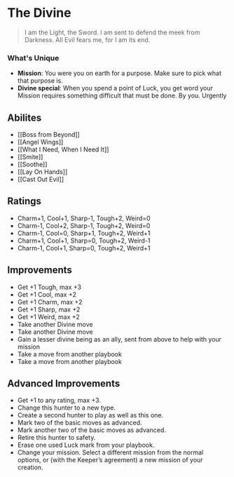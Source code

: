 # The Divine

> I am the Light, the Sword. I am sent to defend the meek from Darkness. All Evil fears me, for I am its end.

### What's Unique
- **Mission**: You were you on earth for a purpose. Make sure to pick what that purpose is.
- **Divine special**: When you spend a point of Luck, you get word your Mission requires something difficult that must be done. By you. Urgently

## Abilites
- [[Boss from Beyond]]
- [[Angel Wings]]
- [[What I Need, When I Need It]]
- [[Smite]]
- [[Soothe]]
- [[Lay On Hands]]
- [[Cast Out Evil]]

## Ratings
- Charm+1, Cool+1, Sharp-1, Tough+2, Weird=0 
- Charm-1, Cool+2, Sharp-1, Tough+2, Weird=0 
- Charm-1, Cool=0, Sharp+1, Tough+2, Weird+1 
- Charm+1, Cool+1, Sharp=0, Tough+2, Weird-1 
- Charm-1, Cool+1, Sharp=0, Tough+2, Weird+1

## Improvements
- Get +1 Tough, max +3 
- Get +1 Cool, max +2 
- Get +1 Charm, max +2 
- Get +1 Sharp, max +2 
- Get +1 Weird, max +2 
- Take another Divine move 
- Take another Divine move 
- Gain a lesser divine being as an ally, sent from above to help with your mission 
- Take a move from another playbook 
- Take a move from another playbook

## Advanced Improvements
- Get +1 to any rating, max +3. 
- Change this hunter to a new type. 
- Create a second hunter to play as well as this one.
- Mark two of the basic moves as advanced. 
- Mark another two of the basic moves as advanced. 
- Retire this hunter to safety. 
- Erase one used Luck mark from your playbook. 
- Change your mission. Select a different mission from the normal options, or (with the Keeper’s agreement) a new mission of your creation.